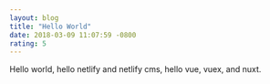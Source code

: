 ```yaml
---
layout: blog
title: "Hello World"
date: 2018-03-09 11:07:59 -0800
rating: 5
---
```


Hello world, hello netlify and netlify cms, hello vue, vuex, and nuxt.
